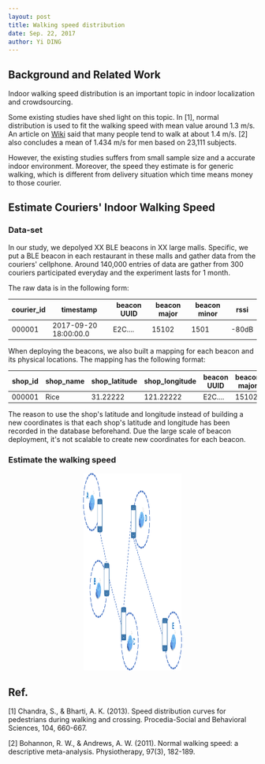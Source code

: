 ```yaml
--- 
layout: post
title: Walking speed distribution
date: Sep. 22, 2017
author: Yi DING
---
```

[comment]: # (Indoor Walking Speed Distribution)

## Background and Related Work
Indoor walking speed distribution is an important topic in indoor localization and crowdsourcing. 

Some existing studies have shed light on this topic. In [1], normal distribution is used to fit the walking speed with mean value around 1.3 m/s. An article on [Wiki](https://en.wikipedia.org/wiki/Preferred_walking_speed) said that many people tend to walk at about 1.4 m/s. [2] also concludes a mean of 1.434 m/s for men based on 23,111 subjects. 

However, the existing studies suffers from small sample size and a accurate indoor environment. Moreover, the speed they estimate is for generic walking, which is different from delivery situation which time means money to those courier.

## Estimate Couriers' Indoor Walking Speed

### Data-set
In our study, we depolyed XX BLE beacons in XX large malls. Specific, we put a BLE beacon in each restaurant in these malls and gather data from the couriers' cellphone. Around 140,000 entries of data are gather from 300 couriers participated everyday and the experiment lasts for 1 month.

The raw data is in the following form:

|courier_id |timestamp              |beacon UUID    |beacon major   |beacon minor   |rssi   |
|---        |---                    |---            |---            |---            |---    |
|000001     |2017-09-20 18:00:00.0  |E2C....        |15102          |1501           |-80dB  |

When deploying the beacons, we also built a mapping for each beacon and its physical locations. The mapping has the following format:

|shop_id    |shop_name  |shop_latitude  |shop_longitude |beacon UUID    |beacon major   |beacon minor   |
|---        |---        |---            |---            |---            |---            |---            |
|000001     |Rice       |31.22222       |121.22222      |E2C....        |15102          |1501           |

The reason to use the shop's latitude and longitude instead of building a new coordinates is that each shop's latitude and longitude has been recorded in the database beforehand. Due the large scale of beacon deployment, it's not scalable to create new coordinates for each beacon.

### Estimate the walking speed

<center> <img src="figures/walking-speed-estimation-1.png"  alt="walking-speed-estimation-1" width="200", height="400">
</center>




### 


## Ref.
[1] Chandra, S., & Bharti, A. K. (2013). Speed distribution curves for pedestrians during walking and crossing. Procedia-Social and Behavioral Sciences, 104, 660-667.

[2] Bohannon, R. W., & Andrews, A. W. (2011). Normal walking speed: a descriptive meta-analysis. Physiotherapy, 97(3), 182-189.